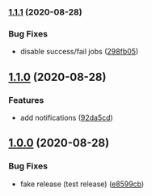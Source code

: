 ### [1.1.1](https://gitlab.com/ujlbu4/gitlab-semantic-release/compare/1.1.0...1.1.1) (2020-08-28)

### Bug Fixes

- disable success/fail jobs ([298fb05](https://gitlab.com/ujlbu4/gitlab-semantic-release/commit/298fb055b6b2729fa8b263e51939e66261098be2))

## [1.1.0](https://gitlab.com/ujlbu4/gitlab-semantic-release/compare/1.0.0...1.1.0) (2020-08-28)

### Features

- add notifications ([92da5cd](https://gitlab.com/ujlbu4/gitlab-semantic-release/commit/92da5cdf3efaf6189bd90d5f30370ca2fb5b44d2))

## [1.0.0](https://gitlab.com/ujlbu4/gitlab-semantic-release/compare/...1.0.0) (2020-08-28)

### Bug Fixes

- fake release (test release) ([e8599cb](https://gitlab.com/ujlbu4/gitlab-semantic-release/commit/e8599cbed61aa5cf289a75fed710ce3d0ddff0f1))
